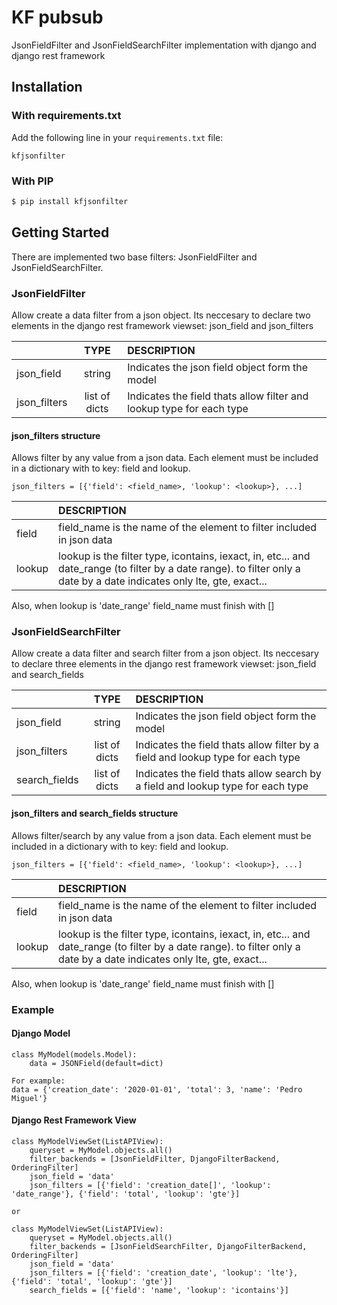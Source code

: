 # KF pubsub

JsonFieldFilter and JsonFieldSearchFilter implementation with django and django rest framework

## Installation

### With requirements.txt

Add the following line in your `requirements.txt` file:

```
kfjsonfilter
```

### With PIP

```bash
$ pip install kfjsonfilter
```

## Getting Started

There are implemented two base filters: JsonFieldFilter and JsonFieldSearchFilter.

### JsonFieldFilter

Allow create a data filter from a json object. Its neccesary to declare two elements in the django rest framework viewset: json_field and json_filters


|   | TYPE | DESCRIPTION |
| :------------ |:---------------:| :-----|
| json_field      | string | Indicates the json field object form the model |
| json_filters      | list of dicts        |   Indicates the field thats allow filter and lookup type for each type |

#### json_filters structure

Allows filter by any value from a json data. Each element must be included in a dictionary with to key: field and lookup.

	json_filters = [{'field': <field_name>, 'lookup': <lookup>}, ...]

|   | DESCRIPTION |
| :------------ |:---------------|
| field      | field_name is the name of the element to filter included in json data |
| lookup      | lookup is the filter type, icontains, iexact, in, etc... and date_range (to filter by a date range). to filter only a date by a date indicates only lte, gte, exact...        |  

Also, when lookup is 'date_range' field_name must finish with []


### JsonFieldSearchFilter

Allow create a data filter and search filter from a json object. Its neccesary to declare three elements in the django rest framework viewset: json_field and search_fields


|   | TYPE | DESCRIPTION |
| :------------ |:-----------------------:| :-----|
| json_field      | string         | Indicates the json field object form the model |
| json_filters      | list of dicts                |   Indicates the field thats allow filter by a field and lookup type for each type |
| search_fields      | list of dicts                |   Indicates the field thats allow search by a field and lookup type for each type |

#### json_filters and search_fields structure

Allows filter/search by any value from a json data. Each element must be included in a dictionary with to key: field and lookup.

	json_filters = [{'field': <field_name>, 'lookup': <lookup>}, ...]

|   | DESCRIPTION |
| :------------ |:---------------|
| field      | field_name is the name of the element to filter included in json data |
| lookup      | lookup is the filter type, icontains, iexact, in, etc... and date_range (to filter by a date range). to filter only a date by a date indicates only lte, gte, exact...        |  

Also, when lookup is 'date_range' field_name must finish with []

### Example

#### Django Model

	class MyModel(models.Model):
		data = JSONField(default=dict)


```
For example:
data = {'creation_date': '2020-01-01', 'total': 3, 'name': 'Pedro Miguel'}
```

#### Django Rest Framework View

	class MyModelViewSet(ListAPIView):
		queryset = MyModel.objects.all()
		filter_backends = [JsonFieldFilter, DjangoFilterBackend, OrderingFilter]
		json_field = 'data'
		json_filters = [{'field': 'creation_date[]', 'lookup': 'date_range'}, {'field': 'total', 'lookup': 'gte'}]

	or

	class MyModelViewSet(ListAPIView):
		queryset = MyModel.objects.all()
		filter_backends = [JsonFieldSearchFilter, DjangoFilterBackend, OrderingFilter]
		json_field = 'data'
		json_filters = [{'field': 'creation_date', 'lookup': 'lte'}, {'field': 'total', 'lookup': 'gte'}]	
		search_fields = [{'field': 'name', 'lookup': 'icontains'}]	

